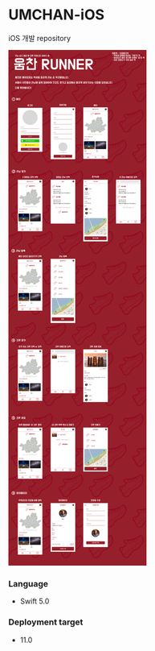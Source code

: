 # UMCHAN-iOS

iOS 개발 repository

![Workflow](https://github.com/YukJiSoo/UMCNAN-Document/blob/master/WorkFlow.png)

### Language
- Swift 5.0

### Deployment target
- 11.0
